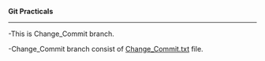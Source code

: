 __Git Practicals__
***

-This is Change_Commit branch.

-Change_Commit branch consist of [Change_Commit.txt]() file.
